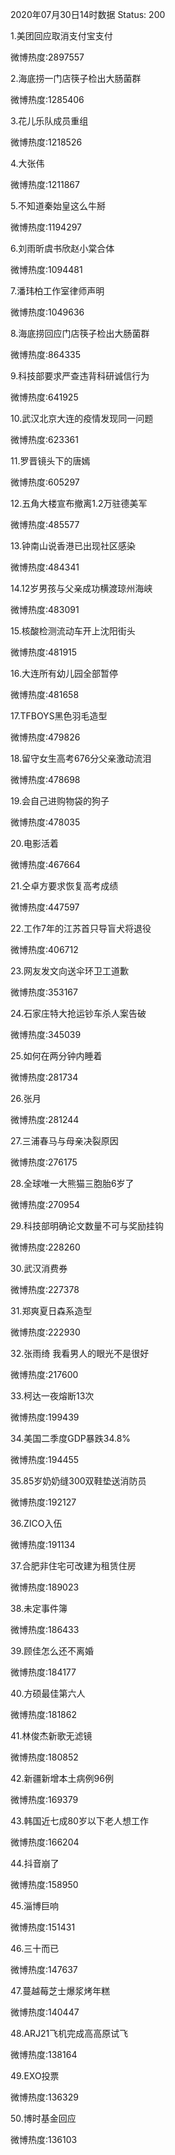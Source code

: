 2020年07月30日14时数据
Status: 200

1.美团回应取消支付宝支付

微博热度:2897557

2.海底捞一门店筷子检出大肠菌群

微博热度:1285406

3.花儿乐队成员重组

微博热度:1218526

4.大张伟

微博热度:1211867

5.不知道秦始皇这么牛掰

微博热度:1194297

6.刘雨昕虞书欣赵小棠合体

微博热度:1094481

7.潘玮柏工作室律师声明

微博热度:1049636

8.海底捞回应门店筷子检出大肠菌群

微博热度:864335

9.科技部要求严查违背科研诚信行为

微博热度:641925

10.武汉北京大连的疫情发现同一问题

微博热度:623361

11.罗晋镜头下的唐嫣

微博热度:605297

12.五角大楼宣布撤离1.2万驻德美军

微博热度:485577

13.钟南山说香港已出现社区感染

微博热度:484341

14.12岁男孩与父亲成功横渡琼州海峡

微博热度:483091

15.核酸检测流动车开上沈阳街头

微博热度:481915

16.大连所有幼儿园全部暂停

微博热度:481658

17.TFBOYS黑色羽毛造型

微博热度:479826

18.留守女生高考676分父亲激动流泪

微博热度:478698

19.会自己进购物袋的狗子

微博热度:478035

20.电影活着

微博热度:467664

21.仝卓方要求恢复高考成绩

微博热度:447597

22.工作7年的江苏首只导盲犬将退役

微博热度:406712

23.网友发文向送伞环卫工道歉

微博热度:353167

24.石家庄特大抢运钞车杀人案告破

微博热度:345039

25.如何在两分钟内睡着

微博热度:281734

26.张月

微博热度:281244

27.三浦春马与母亲决裂原因

微博热度:276175

28.全球唯一大熊猫三胞胎6岁了

微博热度:270954

29.科技部明确论文数量不可与奖励挂钩

微博热度:228260

30.武汉消费券

微博热度:227378

31.郑爽夏日森系造型

微博热度:222930

32.张雨绮 我看男人的眼光不是很好

微博热度:217600

33.柯达一夜熔断13次

微博热度:199439

34.美国二季度GDP暴跌34.8%

微博热度:194455

35.85岁奶奶缝300双鞋垫送消防员

微博热度:192127

36.ZICO入伍

微博热度:191134

37.合肥非住宅可改建为租赁住房

微博热度:189023

38.未定事件簿

微博热度:186433

39.顾佳怎么还不离婚

微博热度:184177

40.方硕最佳第六人

微博热度:181862

41.林俊杰新歌无滤镜

微博热度:180852

42.新疆新增本土病例96例

微博热度:169379

43.韩国近七成80岁以下老人想工作

微博热度:166204

44.抖音崩了

微博热度:158950

45.淄博巨响

微博热度:151431

46.三十而已

微博热度:147637

47.蔓越莓芝士爆浆烤年糕

微博热度:140447

48.ARJ21飞机完成高高原试飞

微博热度:138164

49.EXO投票

微博热度:136329

50.博时基金回应

微博热度:136103

